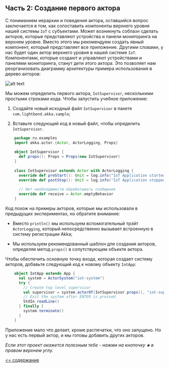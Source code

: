 ## Часть 2: Создание первого актора

С пониманием иерархии и поведения актора, оставшийся вопрос заключается в том, как сопоставить компоненты верхнего уровня 
нашей системы `IoT` с субъектами. Может возникнуть соблазн сделать акторов, которые представляют устройства и панели 
мониторинга на верхнем уровне. Вместо этого мы рекомендуем создать явный компонент, который представляет все приложение. 
Другими словами, у нас будет один актор верхнего уровня в нашей системе `IoT`. Компонентами, которые создают и управляют 
устройствами и панелями мониторинга, станут дети этого актора. Это позволяет нам реорганизовать диаграмму архитектуры 
примера использования в дерево акторов:

![alt text](https://github.com/steklopod/akka/blob/akka_starter/src/main/resources/images/arch_tree_diagram.png "arch_tree_diagram")

Мы можем определить первого актора, `IotSupervisor`, несколькими простыми строками кода. Чтобы запустить учебное приложение:

1. Создайте новый исходный файл `IotSupervisor` в пакете `com.lightbend.akka.sample`;

2. Вставьте следующий код в новый файл, чтобы определить `IotSupervisor`.

```scala
    package ru.examples
    import akka.actor.{Actor, ActorLogging, Props}
    
    object IotSupervisor {
      def props(): Props = Props(new IotSupervisor)
    }
    
    class IotSupervisor extends Actor with ActorLogging {
      override def preStart(): Unit = log.info("IoT Application started")
      override def postStop(): Unit = log.info("IoT Application stopped")
    
      // Нет необходимости обрабатывать сообщения
      override def receive = Actor.emptyBehavior
    }
```

Код похож на примеры акторов, которые мы использовали в предыдущих экспериментах, но обратите внимание:

* Вместо `println()` мы используем вспомогательный трэйт `ActorLogging`, который непосредственно вызывает встроенную в 
систему регистрации Akka;

* Мы используем рекомендованный шаблон для создания акторов, определяя метод `props()` в сопутствующем объекте актора.

Чтобы обеспечить основную точку входа, которая создает систему акторов, добавьте следующий код к новому объекту `IotApp`:

```scala
    object IotApp extends App {
      val system = ActorSystem("iot-system")
      try {
        // Create top level supervisor
        val supervisor = system.actorOf(IotSupervisor.props(), "iot-supervisor")
        // Exit the system after ENTER is pressed
        StdIn.readLine()
      } finally {
        system.terminate()
      }
    }
```

Приложение мало что делает, кроме распечатки, что оно запущено. Но у нас есть первый актор, и мы готовы добавить других акторов.


_Если этот проект окажется полезным тебе - нажми на кнопочку **`★`** в правом верхнем углу._

[<= содержание](https://github.com/steklopod/akka/blob/akka_starter/readme.md)